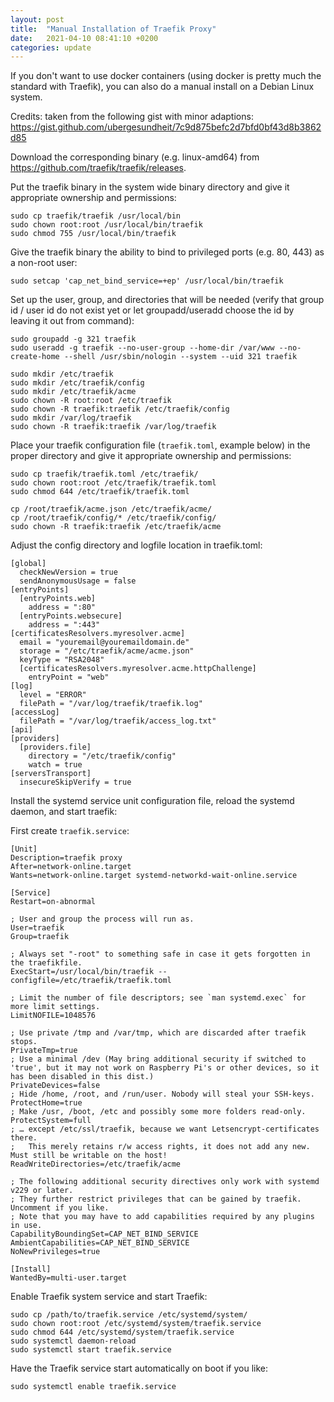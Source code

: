 ```yaml
---
layout: post
title:  "Manual Installation of Traefik Proxy"
date:   2021-04-10 08:41:10 +0200
categories: update
---
```


If you don't want to use docker containers (using docker is pretty much the standard with Traefik), you can also do a manual install on a Debian Linux system.

Credits: taken from the following gist with minor adaptions: <https://gist.github.com/ubergesundheit/7c9d875befc2d7bfd0bf43d8b3862d85>

Download the corresponding binary (e.g. linux-amd64) from <https://github.com/traefik/traefik/releases>.

Put the traefik binary in the system wide binary directory and give it appropriate ownership and permissions:

    sudo cp traefik/traefik /usr/local/bin
    sudo chown root:root /usr/local/bin/traefik
    sudo chmod 755 /usr/local/bin/traefik

Give the traefik binary the ability to bind to privileged ports (e.g. 80, 443) as a non-root user:

    sudo setcap 'cap_net_bind_service=+ep' /usr/local/bin/traefik

Set up the user, group, and directories that will be needed (verify that group id / user id do not exist yet or let groupadd/useradd choose the id by leaving it out from command):

	sudo groupadd -g 321 traefik
    sudo useradd -g traefik --no-user-group --home-dir /var/www --no-create-home --shell /usr/sbin/nologin --system --uid 321 traefik

	sudo mkdir /etc/traefik
	sudo mkdir /etc/traefik/config
	sudo mkdir /etc/traefik/acme
	sudo chown -R root:root /etc/traefik
	sudo chown -R traefik:traefik /etc/traefik/config
	sudo mkdir /var/log/traefik
	sudo chown -R traefik:traefik /var/log/traefik

Place your traefik configuration file (`traefik.toml`, example below) in the proper directory and give it appropriate ownership and permissions:

	sudo cp traefik/traefik.toml /etc/traefik/
	sudo chown root:root /etc/traefik/traefik.toml
	sudo chmod 644 /etc/traefik/traefik.toml
	
	cp /root/traefik/acme.json /etc/traefik/acme/
	cp /root/traefik/config/* /etc/traefik/config/
	sudo chown -R traefik:traefik /etc/traefik/acme

Adjust the config directory and logfile location in traefik.toml:

	[global]
	  checkNewVersion = true
	  sendAnonymousUsage = false
	[entryPoints]
	  [entryPoints.web]
	    address = ":80"
	  [entryPoints.websecure]
	    address = ":443"
	[certificatesResolvers.myresolver.acme]
	  email = "youremail@youremaildomain.de"
	  storage = "/etc/traefik/acme/acme.json"
	  keyType = "RSA2048"
	  [certificatesResolvers.myresolver.acme.httpChallenge]
	    entryPoint = "web"
	[log]
	  level = "ERROR"
	  filePath = "/var/log/traefik/traefik.log"
	[accessLog]
	  filePath = "/var/log/traefik/access_log.txt"
	[api]
	[providers]
	  [providers.file]
	    directory = "/etc/traefik/config"
	    watch = true
	[serversTransport]
	  insecureSkipVerify = true


Install the systemd service unit configuration file, reload the systemd daemon, and start traefik:

First create `traefik.service`:

	[Unit]
	Description=traefik proxy
	After=network-online.target
	Wants=network-online.target systemd-networkd-wait-online.service
	
	[Service]
	Restart=on-abnormal
	
	; User and group the process will run as.
	User=traefik
	Group=traefik
	
	; Always set "-root" to something safe in case it gets forgotten in the traefikfile.
	ExecStart=/usr/local/bin/traefik --configfile=/etc/traefik/traefik.toml
	
	; Limit the number of file descriptors; see `man systemd.exec` for more limit settings.
	LimitNOFILE=1048576
	
	; Use private /tmp and /var/tmp, which are discarded after traefik stops.
	PrivateTmp=true
	; Use a minimal /dev (May bring additional security if switched to 'true', but it may not work on Raspberry Pi's or other devices, so it has been disabled in this dist.)
	PrivateDevices=false
	; Hide /home, /root, and /run/user. Nobody will steal your SSH-keys.
	ProtectHome=true
	; Make /usr, /boot, /etc and possibly some more folders read-only.
	ProtectSystem=full
	; … except /etc/ssl/traefik, because we want Letsencrypt-certificates there.
	;   This merely retains r/w access rights, it does not add any new. Must still be writable on the host!
	ReadWriteDirectories=/etc/traefik/acme
	
	; The following additional security directives only work with systemd v229 or later.
	; They further restrict privileges that can be gained by traefik. Uncomment if you like.
	; Note that you may have to add capabilities required by any plugins in use.
	CapabilityBoundingSet=CAP_NET_BIND_SERVICE
	AmbientCapabilities=CAP_NET_BIND_SERVICE
	NoNewPrivileges=true
	
	[Install]
	WantedBy=multi-user.target

Enable Traefik system service and start Traefik:

	sudo cp /path/to/traefik.service /etc/systemd/system/
	sudo chown root:root /etc/systemd/system/traefik.service
	sudo chmod 644 /etc/systemd/system/traefik.service
	sudo systemctl daemon-reload
	sudo systemctl start traefik.service

Have the Traefik service start automatically on boot if you like:

	sudo systemctl enable traefik.service
